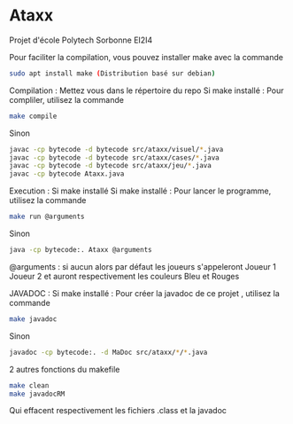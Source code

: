 # Ataxx
Projet d'école Polytech Sorbonne EI2I4

Pour faciliter la compilation, vous pouvez installer make avec la commande
```bash
sudo apt install make (Distribution basé sur debian)
```

Compilation :
Mettez vous dans le répertoire du repo
Si make installé :
Pour compliler, utilisez la commande
```bash
make compile
```
Sinon 
```bash
javac -cp bytecode -d bytecode src/ataxx/visuel/*.java
javac -cp bytecode -d bytecode src/ataxx/cases/*.java
javac -cp bytecode -d bytecode src/ataxx/jeu/*.java
javac -cp bytecode Ataxx.java
  ```

Execution : Si make installé
Si make installé :
Pour lancer le programme, utilisez la commande 
```bash
make run @arguments
```
Sinon
```bash
java -cp bytecode:. Ataxx @arguments
```

@arguments : si aucun alors par défaut les joueurs s'appeleront Joueur 1 Joueur 2 et auront respectivement les couleurs Bleu et Rouges

JAVADOC : 
Si make installé :
Pour créer la javadoc de ce projet , utilisez la commande 
```bash
make javadoc
```
Sinon 
```bash
javadoc -cp bytecode:. -d MaDoc src/ataxx/*/*.java
```
2 autres fonctions du makefile 
```bash
make clean
make javadocRM
```
Qui effacent respectivement les fichiers .class et la javadoc
